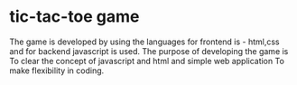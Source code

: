 # tic-tac-toe game
The game is developed by using the languages for frontend is - html,css
and for backend javascript is used. 
The purpose of developing the game is
To clear the concept of javascript and html and simple web application
To make flexibility in coding.
